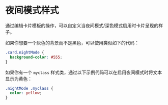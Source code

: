 # 夜间模式样式

通过编辑卡片模板的操作，可以自定义当夜间模式/深色模式启用时卡片呈现的样子。

如果你想要一个灰色的背景而不是黑色，可以使用类似如下的代码：

```css
.card.nightMode {
  background-color: #555;
}
```

如果你有一个 `myclass` 样式类，通过以下示例代码可以在启用夜间模式时将文本显示为黄色：

```css
.nightMode .myclass {
  color: yellow;
}
```
